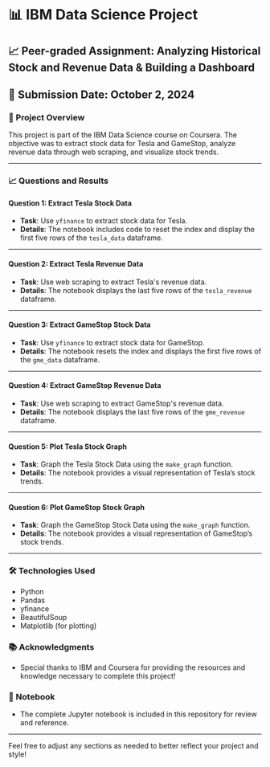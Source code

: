 # 📊 IBM Data Science Project 
## 📈 Peer-graded Assignment: Analyzing Historical Stock and Revenue Data & Building a Dashboard


## 📅 Submission Date: October 2, 2024

### 🎯 Project Overview
This project is part of the IBM Data Science course on Coursera. The objective was to extract stock data for Tesla and GameStop, analyze revenue data through web scraping, and visualize stock trends.

---

### 📈 Questions and Results

#### **Question 1: Extract Tesla Stock Data**
- **Task**: Use `yfinance` to extract stock data for Tesla.
- **Details**: The notebook includes code to reset the index and display the first five rows of the `tesla_data` dataframe.

---

#### **Question 2: Extract Tesla Revenue Data**
- **Task**: Use web scraping to extract Tesla's revenue data.
- **Details**: The notebook displays the last five rows of the `tesla_revenue` dataframe.

---

#### **Question 3: Extract GameStop Stock Data**
- **Task**: Use `yfinance` to extract stock data for GameStop.
- **Details**: The notebook resets the index and displays the first five rows of the `gme_data` dataframe.

---

#### **Question 4: Extract GameStop Revenue Data**
- **Task**: Use web scraping to extract GameStop's revenue data.
- **Details**: The notebook displays the last five rows of the `gme_revenue` dataframe.

---

#### **Question 5: Plot Tesla Stock Graph**
- **Task**: Graph the Tesla Stock Data using the `make_graph` function.
- **Details**: The notebook provides a visual representation of Tesla’s stock trends.

---

#### **Question 6: Plot GameStop Stock Graph**
- **Task**: Graph the GameStop Stock Data using the `make_graph` function.
- **Details**: The notebook provides a visual representation of GameStop’s stock trends.

---

### 🛠️ Technologies Used
- Python
- Pandas
- yfinance
- BeautifulSoup
- Matplotlib (for plotting)

### 📚 Acknowledgments
- Special thanks to IBM and Coursera for providing the resources and knowledge necessary to complete this project!

### 📂 Notebook
- The complete Jupyter notebook is included in this repository for review and reference.

---

Feel free to adjust any sections as needed to better reflect your project and style!

